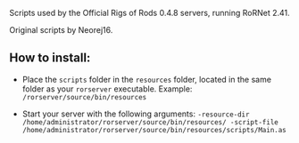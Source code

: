 Scripts used by the Official Rigs of Rods 0.4.8 servers, running RoRNet 2.41. 

Original scripts by Neorej16.

## How to install:

- Place the `scripts` folder in the `resources` folder, located in the same folder as your `rorserver` executable. Example:
`/rorserver/source/bin/resources`

- Start your server with the following arguments:
`-resource-dir /home/administrator/rorserver/source/bin/resources/ -script-file /home/administrator/rorserver/source/bin/resources/scripts/Main.as`
